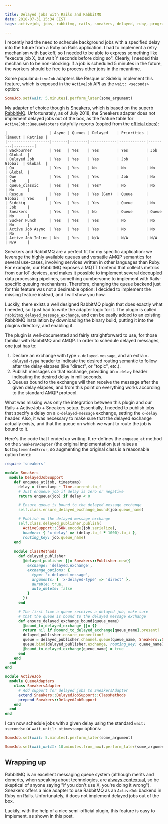 ```yaml
---

title: Delayed jobs with Rails and RabbitMQ
date: 2018-07-31 15:34 CEST
tags: activejob, jobs, rabbitmq, rails, sneakers, delayed, ruby, programming

---
```


I recently had the need to schedule background jobs with a specified delay into
the future from a Ruby on Rails application. I had to implement a retry
mechanism with backoff, so I needed to be able to express something like
"execute job X, but wait Y seconds before doing so". Clearly, I needed this
mechanism to be non-blocking: if a job is scheduled 5 minutes in the future, the
workers should be free to process other jobs in the meantime.

Some popular `ActiveJob` adapters like Resque or Sidekiq implement this feature,
which is exposed in the `ActiveJob` API as the `wait: <seconds>` option:

```ruby
SomeJob.set(wait: 5.minutes).perform_later(some_argument)
```

My adapter of choice though is [Sneakers](http://jondot.github.io/sneakers/),
which is based on the superb [RabbitMQ](https://www.rabbitmq.com).
Unfortunately, as of July 2018, the Sneakers adapter does not implement delayed
jobs out of the box, as the feature table for `ActiveJob::QueueAdapters`
dutyfully reports (copied from the [official
docs](https://api.rubyonrails.org/classes/ActiveJob/QueueAdapters.html)):

```text
|                   | Async | Queues | Delayed    | Priorities | Timeout | Retries |
|-------------------|-------|--------|------------|------------|---------|---------|
| Backburner        | Yes   | Yes    | Yes        | Yes        | Job     | Global  |
| Delayed Job       | Yes   | Yes    | Yes        | Job        | Global  | Global  |
| Qu                | Yes   | Yes    | No         | No         | No      | Global  |
| Que               | Yes   | Yes    | Yes        | Job        | No      | Job     |
| queue_classic     | Yes   | Yes    | Yes*       | No         | No      | No      |
| Resque            | Yes   | Yes    | Yes (Gem)  | Queue      | Global  | Yes     |
| Sidekiq           | Yes   | Yes    | Yes        | Queue      | No      | Job     |
| Sneakers          | Yes   | Yes    | No         | Queue      | Queue   | No      |
| Sucker Punch      | Yes   | Yes    | Yes        | No         | No      | No      |
| Active Job Async  | Yes   | Yes    | Yes        | No         | No      | No      |
| Active Job Inline | No    | Yes    | N/A        | N/A        | N/A     | N/A     |
```

Sneakers and RabbitMQ are a perfect fit for my specific application: we leverage
the highly available queues and versatile AMQP semantics for several use-cases,
involving services written in other languages than Ruby. For example, our
RabbitMQ exposes a MQTT frontend that collects metrics from our IoT devices, and
makes it possible to implement several decoupled data processing pipelines,
something cumbersome to implement with Rails-specific queuing mechanisms.
Therefore, changing the queue backend just for this feature was not a desireable
option: I decided to implement the missing feature instead, and I will show you
how.

Luckily, there exists a well designed RabbitMQ plugin that does exactly what I
needed, so I just had to write the adapter logic for it. The plugin is called
[`rabbitmq_delayed_message_exchange`](https://github.com/rabbitmq/rabbitmq-delayed-message-exchange),
and can be easily added to an existing RabbitMQ installation by downloading
the binary build, putting it into the plugins directory, and enabling it.

The plugin is well-documented and fairly straightforward to use, for those
familiar with RabbitMQ and AMQP. In order to schedule delayed messages, one
just has to:

  1. Declare an exchange with type `x-delayed-message`, and an extra
     `x-delayed-type` header to indicate the desired routing semantic to follow
     after the delay elapses (like "direct", or "topic", etc.).
  2. Publish messages on that exchange, providing an `x-delay` header indicating
     the desired delay in milliseconds.
  3. Queues bound to the exchange will then receive the message after the given
     delay elapses, and from this point on everything works according to the
     standard AMQP protocol.

What was missing was only the integration between this plugin and our Rails +
ActiveJob + Sneakers setup. Essentially, I needed to publish jobs that specify a
delay on a `x-delayed-message` exchange, setting the `x-delay` header. Also, it
was necessary to make sure that the delayed exchange actually exists, and that
the queue on which we want to route the job is bound to it.

Here's the code that I ended up writing. It re-defines the `enqueue_at` method
on the `SneakersAdapter` (the original implementation just raises a
`NotImplementedError`, so augmenting the original class is a reasonable option
here):

```ruby
require 'sneakers'

module Sneakers
  module DelayedJobSupport
    def enqueue_at(job, timestamp)
      delay = timestamp - Time.current.to_f
      # Just enqueue job if delay is zero or negative
      return enqueue(job) if delay < 0

      # Ensure queue is bound to the delayed message exchange
      self.class.ensure_delayed_exchange_bound(job.queue_name)

      # Publish on the delayed message exchange
      self.class.delayed_publisher.publish(
        ActiveSupport::JSON.encode(job.serialize),
        headers: { 'x-delay' => (delay.to_f * 1000).to_i },
        routing_key: job.queue_name)
    end

    module ClassMethods
      def delayed_publisher
        @delayed_publisher ||= Sneakers::Publisher.new({
          exchange: 'delayed.exchange',
          exchange_options: {
            type: 'x-delayed-message',
            arguments: { 'x-delayed-type' => 'direct' },
            durable: true,
            auto_delete: false
          }
        })
      end

      # The first time a queue receives a delayed job, make sure
      # that the queue is bound to the delayed message exchange
      def ensure_delayed_exchange_bound(queue_name)
        @bound_to_delayed_exchange ||= {}
        return nil if @bound_to_delayed_exchange[queue_name].present?
        delayed_publisher.ensure_connection!
        queue = delayed_publisher.channel.queue(queue_name, Sneakers::CONFIG[:queue_options])
        queue.bind(delayed_publisher.exchange, routing_key: queue_name)
        @bound_to_delayed_exchange[queue_name] = true
      end
    end
  end
end

module ActiveJob
  module QueueAdapters
    class SneakersAdapter
      # Add support for delayed jobs to SneakersAdapter
      extend Sneakers::DelayedJobSupport::ClassMethods
      prepend Sneakers::DelayedJobSupport
    end
  end
end
```

I can now schedule jobs with a given delay using the standard `wait: <seconds>`
or `wait_until: <timestamp>` options:

```ruby
SomeJob.set(wait: 5.minutes).perform_later(some_argument)

SomeJob.set(wait_until: 10.minutes.from_now).perform_later(some_argument)
```

## Wrapping up

RabbitMQ is an excellent messaging queue system (although merits and demerits,
when speaking about technologies, are
[always contextual](/blog/2017/11/13/on-software-engineering-and-trade-offs.html),
so be skeptical of anyone saying "if you don't use X, you're doing it wrong").
Sneakers offers a nice adapter to use RabbitMQ as an `ActiveJob` backend in
Ruby on Rails. Unfortunately, it does not implement delayed jobs out of the
box.

Luckily, with the help of a nice semi-official plugin, this feature is easy to
implement, as shown in this post.
